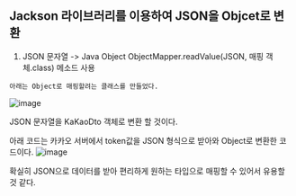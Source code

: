 
 ## Jackson 라이브러리를 이용하여 JSON을 Objcet로 변환
 
  1. JSON 문자열 -> Java Object
    ObjectMapper.readValue(JSON, 매핑 객체.class) 메소드 사용
    
    아래는 Object로 매핑할려는 클래스를 만들었다.
    
   ![image](https://user-images.githubusercontent.com/79154652/140070569-26e7e324-5214-4d5a-9f2a-aa6edbdc5af2.png)

JSON 문자열을 KaKaoDto 객체로 변환 할 것이다.

아래 코드는 카카오 서버에서 token값을 JSON 형식으로 받아와 Object로 변환한 코드이다.
  ![image](https://user-images.githubusercontent.com/79154652/140070924-f7e28932-27e7-4431-be61-18da3b452c05.png)
  
  확실히 JSON으로 데이터를 받아 편리하게 원하는 타입으로 매핑할 수 있어서 유용할 것 같다.
